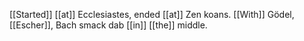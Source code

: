[[Started]] [[at]] Ecclesiastes, ended [[at]] Zen koans. [[With]] Gödel, [[Escher]], Bach smack dab [[in]] [[the]] middle.